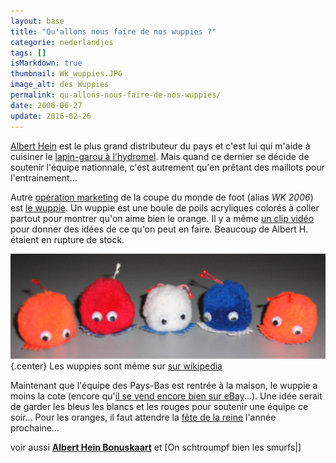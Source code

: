 ```yaml
---
layout: base
title: "Qu'allons nous faire de nos wuppies ?"
categorie: nederlandjes
tags: []
isMarkdown: true
thumbnail: Wk_wuppies.JPG
image_alt: des Wuppies
permalink: qu-allons-nous-faire-de-nos-wuppies/
date: 2006-06-27
update: 2016-02-26
---
```




[Albert Hein](/albert-hein-et-compagnie) est le plus grand distributeur du pays et c'est lui qui m'aide à cuisiner le [lapin-garou à l'hydromel](/le-lapin-cochon-avec-appeltjes). Mais quand ce dernier se décide de soutenir l'équipe nationnale, c'est autrement qu'en prêtant des maillots pour l'entrainement...


Autre [opération marketing](/la-hollande-pour-la-france) de la coupe du monde de foot (alias *WK 2006*) est [le wuppie](http://magliery.com/Graphics/wups/). Un wuppie est une boule de poils acryliques colorés à coller partout pour montrer qu'on aime bien le orange. Il y a même [un clip vidéo](http://www.ah.nl/wup/article.jsp) pour donner des idées de ce qu'on peut en faire. Beaucoup de Albert H. étaient en rupture de stock.

<!-- HTML -->
<div class="text-center w-[500px] m-auto">

![Les wuppies hollandais de WK 2006](Wk_wuppies.JPG){.center}
Les wuppies sont même sur <a href="https://commons.wikimedia.org/wiki/File:Wk_wuppies.JPG">sur wikipedia</a>
</div>
<!-- / HTML -->

<!--excerpt-->

Maintenant que l'équipe des Pays-Bas est rentrée à la maison, le wuppie a moins la cote (encore qu'[il se vend encore bien sur eBay](http://search.ebay.nl/wuppie-wuppies_W0QQfkrZ1QQfromZR8QQsatitleZQ28wuppieQ2cwuppiesQ29)...). Une idée serait de garder les bleus les blancs et les rouges pour soutenir une équipe ce soir... Pour les oranges, il faut attendre la [fête de la reine](/koninginnedag) l'année prochaine...

voir aussi **[Albert Hein Bonuskaart](/les-semaines-du-hamster)** et [On schtroumpf bien les smurfs|]

<!-- post notes:
http://www.youtube.com/watch?v=R21LvR8uTUc
--->

